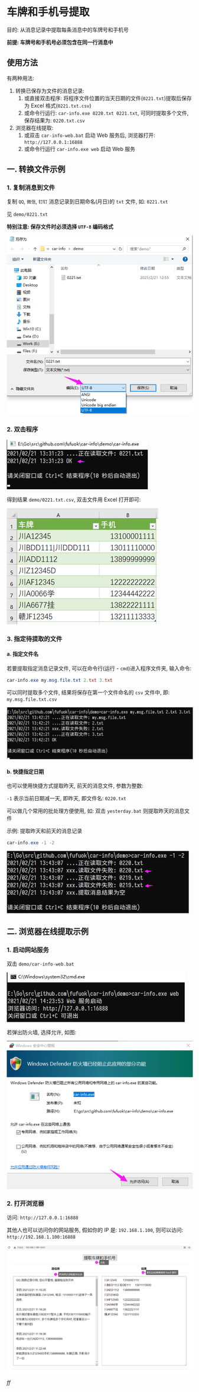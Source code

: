# 车牌和手机号提取

目的: 从消息记录中提取每条消息中的车牌号和手机号

**前提: 车牌号和手机号必须包含在同一行消息中**

## 使用方法

有两种用法:

1. 转换已保存为文件的消息记录: 
   1. 或直接双击程序: 将程序文件位置的当天日期的文件(`0221.txt`)提取后保存为 Excel 格式(`0221.txt.csv`)
   2. 或命令行运行: `car-info.exe 0220.txt 0221.txt`, 可同时提取多个文件, 保存结果为: `0220.txt.csv`
2. 浏览器在线提取: 
   1. 或双击 `car-info-web.bat` 启动 Web 服务后, 浏览器打开: `http://127.0.0.1:16888`
   2. 或命令行运行 `car-info.exe web` 启动 Web 服务

## 一. 转换文件示例

### 1. 复制消息到文件

复制 `QQ`, `微信`, `钉钉` 消息记录到日期命名(月日)的 `txt` 文件, 如: `0221.txt`

见 `demo/0221.txt`

**特别注意: 保存文件时必须选择 `UTF-8` 编码格式**

![image-20210221133020218](README.assets/image-20210221133020218.png)

### 2. 双击程序

![image-20210221133156464](README.assets/image-20210221133156464.png)

得到结果 `demo/0221.txt.csv`, 双击文件用 Excel 打开即可:

![image-20210221133307951](README.assets/image-20210221133307951.png)

### 3. 指定待提取的文件

#### a. 指定文件名

若要提取指定消息记录文件, 可以在命令行(运行 - `cmd`)进入程序文件夹, 输入命令:

```powershell
car-info.exe my.msg.file.txt 2.txt 3.txt
```

可以同时提取多个文件, 结果将保存在第一个文件命名的 `csv` 文件中, 即: `my.msg.file.txt.csv`

![image-20210221134250026](README.assets/image-20210221134250026.png)

#### b. 快捷指定日期

也可以使用快捷方式提取昨天, 前天的消息文件, 参数为整数:

`-1` 表示当前日期减一天, 即昨天, 即文件名: `0220.txt`

可以做几个常用的批处理方便使用, 如: 双击 `yesterday.bat` 则提取昨天的消息文件

示例: 提取昨天和前天的消息记录

```powershell
car-info.exe -1 -2
```

![image-20210221134330651](README.assets/image-20210221134330651.png)

## 二. 浏览器在线提取示例

### 1. 启动网站服务

双击 `demo/car-info-web.bat`

![image-20210221142407880](README.assets/image-20210221142407880.png)

若弹出防火墙, 选择允许, 如图:

![image-20210221131257098](README.assets/image-20210221131257098.png)

### 2. 打开浏览器

访问: `http://127.0.0.1:16888`

其他人也可以访问你的网站服务, 假如你的 IP 是: `192.168.1.100`, 则可以访问: `http://192.168.1.100:16888`

![image-20210221134624416](README.assets/image-20210221134624416.png)







*ff*

